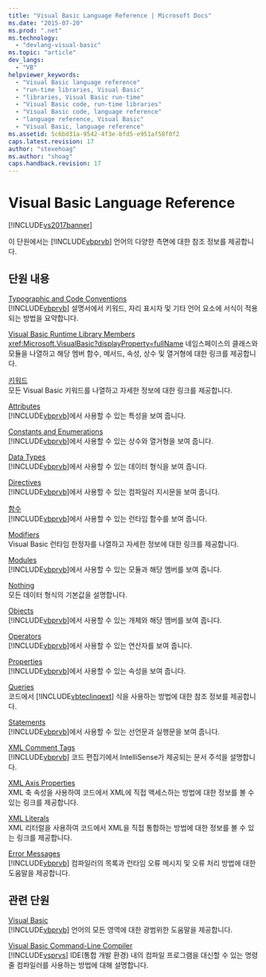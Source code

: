 ```yaml
---
title: "Visual Basic Language Reference | Microsoft Docs"
ms.date: "2015-07-20"
ms.prod: ".net"
ms.technology: 
  - "devlang-visual-basic"
ms.topic: "article"
dev_langs: 
  - "VB"
helpviewer_keywords: 
  - "Visual Basic language reference"
  - "run-time libraries, Visual Basic"
  - "libraries, Visual Basic run-time"
  - "Visual Basic code, run-time libraries"
  - "Visual Basic code, language reference"
  - "language reference, Visual Basic"
  - "Visual Basic, language reference"
ms.assetid: 5c6bd31a-9542-4f3e-bfd5-e951af58f0f2
caps.latest.revision: 17
author: "stevehoag"
ms.author: "shoag"
caps.handback.revision: 17
---
```

# Visual Basic Language Reference
[!INCLUDE[vs2017banner](../../visual-basic/developing-apps/includes/vs2017banner.md)]

이 단원에서는 [!INCLUDE[vbprvb](../../csharp/programming-guide/concepts/linq/includes/vbprvb-md.md)] 언어의 다양한 측면에 대한 참조 정보를 제공합니다.  
  
## 단원 내용  
 [Typographic and Code Conventions](../../visual-basic/language-reference/typographic-and-code-conventions.md)  
 [!INCLUDE[vbprvb](../../csharp/programming-guide/concepts/linq/includes/vbprvb-md.md)] 설명서에서 키워드, 자리 표시자 및 기타 언어 요소에 서식이 적용되는 방법을 요약합니다.  
  
 [Visual Basic Runtime Library Members](../../visual-basic/language-reference/runtime-library-members.md)  
 <xref:Microsoft.VisualBasic?displayProperty=fullName> 네임스페이스의 클래스와 모듈을 나열하고 해당 멤버 함수, 메서드, 속성, 상수 및 열거형에 대한 링크를 제공합니다.  
  
 [키워드](../../visual-basic/language-reference/keywords/index.md)  
 모든 Visual Basic 키워드를 나열하고 자세한 정보에 대한 링크를 제공합니다.  
  
 [Attributes](../../visual-basic/language-reference/attributes.md)  
 [!INCLUDE[vbprvb](../../csharp/programming-guide/concepts/linq/includes/vbprvb-md.md)]에서 사용할 수 있는 특성을 보여 줍니다.  
  
 [Constants and Enumerations](../../visual-basic/language-reference/constants-and-enumerations.md)  
 [!INCLUDE[vbprvb](../../csharp/programming-guide/concepts/linq/includes/vbprvb-md.md)]에서 사용할 수 있는 상수와 열거형을 보여 줍니다.  
  
 [Data Types](../../visual-basic/language-reference/data-types/data-type-summary.md)  
 [!INCLUDE[vbprvb](../../csharp/programming-guide/concepts/linq/includes/vbprvb-md.md)]에서 사용할 수 있는 데이터 형식을 보여 줍니다.  
  
 [Directives](../../visual-basic/language-reference/directives/directives.md)  
 [!INCLUDE[vbprvb](../../csharp/programming-guide/concepts/linq/includes/vbprvb-md.md)]에서 사용할 수 있는 컴파일러 지시문을 보여 줍니다.  
  
 [함수](../../visual-basic/language-reference/functions/index.md)  
 [!INCLUDE[vbprvb](../../csharp/programming-guide/concepts/linq/includes/vbprvb-md.md)]에서 사용할 수 있는 런타임 함수를 보여 줍니다.  
  
 [Modifiers](../../visual-basic/language-reference/modifiers/index.md)  
 Visual Basic 런타임 한정자를 나열하고 자세한 정보에 대한 링크를 제공합니다.  
  
 [Modules](../../visual-basic/language-reference/modules.md)  
 [!INCLUDE[vbprvb](../../csharp/programming-guide/concepts/linq/includes/vbprvb-md.md)]에서 사용할 수 있는 모듈과 해당 멤버를 보여 줍니다.  
  
 [Nothing](../../visual-basic/language-reference/nothing.md)  
 모든 데이터 형식의 기본값을 설명합니다.  
  
 [Objects](../../visual-basic/language-reference/objects/index.md)  
 [!INCLUDE[vbprvb](../../csharp/programming-guide/concepts/linq/includes/vbprvb-md.md)]에서 사용할 수 있는 개체와 해당 멤버를 보여 줍니다.  
  
 [Operators](../../visual-basic/language-reference/operators/index.md)  
 [!INCLUDE[vbprvb](../../csharp/programming-guide/concepts/linq/includes/vbprvb-md.md)]에서 사용할 수 있는 연산자를 보여 줍니다.  
  
 [Properties](../../visual-basic/language-reference/properties.md)  
 [!INCLUDE[vbprvb](../../csharp/programming-guide/concepts/linq/includes/vbprvb-md.md)]에서 사용할 수 있는 속성을 보여 줍니다.  
  
 [Queries](../../visual-basic/language-reference/queries/queries.md)  
 코드에서 [!INCLUDE[vbteclinqext](../../csharp/getting-started/includes/vbteclinqext-md.md)] 식을 사용하는 방법에 대한 참조 정보를 제공합니다.  
  
 [Statements](../../visual-basic/language-reference/statements/index.md)  
 [!INCLUDE[vbprvb](../../csharp/programming-guide/concepts/linq/includes/vbprvb-md.md)]에서 사용할 수 있는 선언문과 실행문을 보여 줍니다.  
  
 [XML Comment Tags](../../visual-basic/language-reference/xmldoc/recommended-xml-tags-for-documentation-comments.md)  
 [!INCLUDE[vbprvb](../../csharp/programming-guide/concepts/linq/includes/vbprvb-md.md)] 코드 편집기에서 IntelliSense가 제공되는 문서 주석을 설명합니다.  
  
 [XML Axis Properties](../../visual-basic/language-reference/xml-axis/xml-axis-properties.md)  
 XML 축 속성을 사용하여 코드에서 XML에 직접 액세스하는 방법에 대한 정보를 볼 수 있는 링크를 제공합니다.  
  
 [XML Literals](../../visual-basic/language-reference/xml-literals/index.md)  
 XML 리터럴을 사용하여 코드에서 XML을 직접 통합하는 방법에 대한 정보를 볼 수 있는 링크를 제공합니다.  
  
 [Error Messages](../../visual-basic/language-reference/error-messages/index.md)  
 [!INCLUDE[vbprvb](../../csharp/programming-guide/concepts/linq/includes/vbprvb-md.md)] 컴파일러의 목록과 런타임 오류 메시지 및 오류 처리 방법에 대한 도움말을 제공합니다.  
  
## 관련 단원  
 [Visual Basic](../../visual-basic/index.md)  
 [!INCLUDE[vbprvb](../../csharp/programming-guide/concepts/linq/includes/vbprvb-md.md)] 언어의 모든 영역에 대한 광범위한 도움말을 제공합니다.  
  
 [Visual Basic Command\-Line Compiler](../../visual-basic/reference/command-line-compiler/index.md)  
 [!INCLUDE[vsprvs](../../csharp/includes/vsprvs-md.md)] IDE\(통합 개발 환경\) 내의 컴파일 프로그램을 대신할 수 있는 명령줄 컴파일러를 사용하는 방법에 대해 설명합니다.